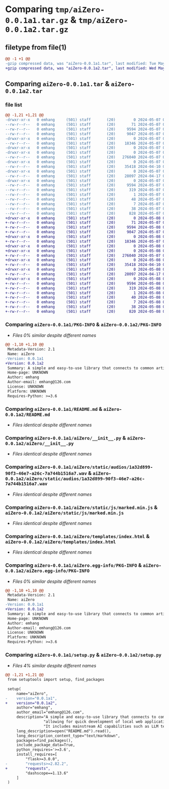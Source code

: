 # Comparing `tmp/aiZero-0.0.1a1.tar.gz` & `tmp/aiZero-0.0.1a2.tar.gz`

## filetype from file(1)

```diff
@@ -1 +1 @@
-gzip compressed data, was "aiZero-0.0.1a1.tar", last modified: Tue May  7 07:27:53 2024, max compression
+gzip compressed data, was "aiZero-0.0.1a2.tar", last modified: Wed May  8 02:02:17 2024, max compression
```

## Comparing `aiZero-0.0.1a1.tar` & `aiZero-0.0.1a2.tar`

### file list

```diff
@@ -1,21 +1,21 @@
-drwxr-xr-x   0 emhang     (501) staff       (20)        0 2024-05-07 07:27:53.611857 aiZero-0.0.1a1/
--rw-r--r--   0 emhang     (501) staff       (20)       71 2024-05-07 05:21:12.000000 aiZero-0.0.1a1/MANIFEST.in
--rw-r--r--   0 emhang     (501) staff       (20)     9594 2024-05-07 07:27:53.611724 aiZero-0.0.1a1/PKG-INFO
--rw-r--r--   0 emhang     (501) staff       (20)     9047 2024-05-07 07:27:48.000000 aiZero-0.0.1a1/README.md
-drwxr-xr-x   0 emhang     (501) staff       (20)        0 2024-05-07 07:27:53.607744 aiZero-0.0.1a1/aiZero/
--rw-r--r--   0 emhang     (501) staff       (20)    18346 2024-05-07 07:22:32.000000 aiZero-0.0.1a1/aiZero/__init__.py
-drwxr-xr-x   0 emhang     (501) staff       (20)        0 2024-05-07 07:27:53.607065 aiZero-0.0.1a1/aiZero/static/
-drwxr-xr-x   0 emhang     (501) staff       (20)        0 2024-05-07 07:27:53.608868 aiZero-0.0.1a1/aiZero/static/audios/
--rw-r--r--   0 emhang     (501) staff       (20)   276040 2024-05-07 07:22:42.000000 aiZero-0.0.1a1/aiZero/static/audios/1a32d899-90f3-46e7-a26c-7a744b1516a7.wav
-drwxr-xr-x   0 emhang     (501) staff       (20)        0 2024-05-07 07:27:53.610754 aiZero-0.0.1a1/aiZero/static/js/
--rw-r--r--   0 emhang     (501) staff       (20)    35418 2024-04-10 09:16:03.000000 aiZero-0.0.1a1/aiZero/static/js/marked.min.js
-drwxr-xr-x   0 emhang     (501) staff       (20)        0 2024-05-07 07:27:53.611287 aiZero-0.0.1a1/aiZero/templates/
--rw-r--r--   0 emhang     (501) staff       (20)    28097 2024-04-17 06:07:29.000000 aiZero-0.0.1a1/aiZero/templates/index.html
-drwxr-xr-x   0 emhang     (501) staff       (20)        0 2024-05-07 07:27:53.608721 aiZero-0.0.1a1/aiZero.egg-info/
--rw-r--r--   0 emhang     (501) staff       (20)     9594 2024-05-07 07:27:53.000000 aiZero-0.0.1a1/aiZero.egg-info/PKG-INFO
--rw-r--r--   0 emhang     (501) staff       (20)      319 2024-05-07 07:27:53.000000 aiZero-0.0.1a1/aiZero.egg-info/SOURCES.txt
--rw-r--r--   0 emhang     (501) staff       (20)        1 2024-05-07 07:27:53.000000 aiZero-0.0.1a1/aiZero.egg-info/dependency_links.txt
--rw-r--r--   0 emhang     (501) staff       (20)       48 2024-05-07 07:27:53.000000 aiZero-0.0.1a1/aiZero.egg-info/requires.txt
--rw-r--r--   0 emhang     (501) staff       (20)        7 2024-05-07 07:27:53.000000 aiZero-0.0.1a1/aiZero.egg-info/top_level.txt
--rw-r--r--   0 emhang     (501) staff       (20)       38 2024-05-07 07:27:53.611906 aiZero-0.0.1a1/setup.cfg
--rw-r--r--   0 emhang     (501) staff       (20)      828 2024-05-07 07:27:34.000000 aiZero-0.0.1a1/setup.py
+drwxr-xr-x   0 emhang     (501) staff       (20)        0 2024-05-08 02:02:17.361850 aiZero-0.0.1a2/
+-rw-r--r--   0 emhang     (501) staff       (20)       71 2024-05-07 05:21:12.000000 aiZero-0.0.1a2/MANIFEST.in
+-rw-r--r--   0 emhang     (501) staff       (20)     9594 2024-05-08 02:02:17.361704 aiZero-0.0.1a2/PKG-INFO
+-rw-r--r--   0 emhang     (501) staff       (20)     9047 2024-05-07 07:27:48.000000 aiZero-0.0.1a2/README.md
+drwxr-xr-x   0 emhang     (501) staff       (20)        0 2024-05-08 02:02:17.358474 aiZero-0.0.1a2/aiZero/
+-rw-r--r--   0 emhang     (501) staff       (20)    18346 2024-05-07 07:22:32.000000 aiZero-0.0.1a2/aiZero/__init__.py
+drwxr-xr-x   0 emhang     (501) staff       (20)        0 2024-05-08 02:02:17.357761 aiZero-0.0.1a2/aiZero/static/
+drwxr-xr-x   0 emhang     (501) staff       (20)        0 2024-05-08 02:02:17.359614 aiZero-0.0.1a2/aiZero/static/audios/
+-rw-r--r--   0 emhang     (501) staff       (20)   276040 2024-05-07 07:22:42.000000 aiZero-0.0.1a2/aiZero/static/audios/1a32d899-90f3-46e7-a26c-7a744b1516a7.wav
+drwxr-xr-x   0 emhang     (501) staff       (20)        0 2024-05-08 02:02:17.360895 aiZero-0.0.1a2/aiZero/static/js/
+-rw-r--r--   0 emhang     (501) staff       (20)    35418 2024-04-10 09:16:03.000000 aiZero-0.0.1a2/aiZero/static/js/marked.min.js
+drwxr-xr-x   0 emhang     (501) staff       (20)        0 2024-05-08 02:02:17.361273 aiZero-0.0.1a2/aiZero/templates/
+-rw-r--r--   0 emhang     (501) staff       (20)    28097 2024-04-17 06:07:29.000000 aiZero-0.0.1a2/aiZero/templates/index.html
+drwxr-xr-x   0 emhang     (501) staff       (20)        0 2024-05-08 02:02:17.359486 aiZero-0.0.1a2/aiZero.egg-info/
+-rw-r--r--   0 emhang     (501) staff       (20)     9594 2024-05-08 02:02:17.000000 aiZero-0.0.1a2/aiZero.egg-info/PKG-INFO
+-rw-r--r--   0 emhang     (501) staff       (20)      319 2024-05-08 02:02:17.000000 aiZero-0.0.1a2/aiZero.egg-info/SOURCES.txt
+-rw-r--r--   0 emhang     (501) staff       (20)        1 2024-05-08 02:02:17.000000 aiZero-0.0.1a2/aiZero.egg-info/dependency_links.txt
+-rw-r--r--   0 emhang     (501) staff       (20)       40 2024-05-08 02:02:17.000000 aiZero-0.0.1a2/aiZero.egg-info/requires.txt
+-rw-r--r--   0 emhang     (501) staff       (20)        7 2024-05-08 02:02:17.000000 aiZero-0.0.1a2/aiZero.egg-info/top_level.txt
+-rw-r--r--   0 emhang     (501) staff       (20)       38 2024-05-08 02:02:17.361892 aiZero-0.0.1a2/setup.cfg
+-rw-r--r--   0 emhang     (501) staff       (20)      820 2024-05-08 02:02:02.000000 aiZero-0.0.1a2/setup.py
```

### Comparing `aiZero-0.0.1a1/PKG-INFO` & `aiZero-0.0.1a2/PKG-INFO`

 * *Files 0% similar despite different names*

```diff
@@ -1,10 +1,10 @@
 Metadata-Version: 2.1
 Name: aiZero
-Version: 0.0.1a1
+Version: 0.0.1a2
 Summary: A simple and easy-to-use library that connects to common artificial intelligence interfaces, allowing for quick development of local web applications. It includes mainstream AI capabilities such as LLM text interaction, image understanding, audio understanding, image generation, speech recognition, and speech synthesis.
 Home-page: UNKNOWN
 Author: emhang
 Author-email: emhang@126.com
 License: UNKNOWN
 Platform: UNKNOWN
 Requires-Python: >=3.6
```

### Comparing `aiZero-0.0.1a1/README.md` & `aiZero-0.0.1a2/README.md`

 * *Files identical despite different names*

### Comparing `aiZero-0.0.1a1/aiZero/__init__.py` & `aiZero-0.0.1a2/aiZero/__init__.py`

 * *Files identical despite different names*

### Comparing `aiZero-0.0.1a1/aiZero/static/audios/1a32d899-90f3-46e7-a26c-7a744b1516a7.wav` & `aiZero-0.0.1a2/aiZero/static/audios/1a32d899-90f3-46e7-a26c-7a744b1516a7.wav`

 * *Files identical despite different names*

### Comparing `aiZero-0.0.1a1/aiZero/static/js/marked.min.js` & `aiZero-0.0.1a2/aiZero/static/js/marked.min.js`

 * *Files identical despite different names*

### Comparing `aiZero-0.0.1a1/aiZero/templates/index.html` & `aiZero-0.0.1a2/aiZero/templates/index.html`

 * *Files identical despite different names*

### Comparing `aiZero-0.0.1a1/aiZero.egg-info/PKG-INFO` & `aiZero-0.0.1a2/aiZero.egg-info/PKG-INFO`

 * *Files 0% similar despite different names*

```diff
@@ -1,10 +1,10 @@
 Metadata-Version: 2.1
 Name: aiZero
-Version: 0.0.1a1
+Version: 0.0.1a2
 Summary: A simple and easy-to-use library that connects to common artificial intelligence interfaces, allowing for quick development of local web applications. It includes mainstream AI capabilities such as LLM text interaction, image understanding, audio understanding, image generation, speech recognition, and speech synthesis.
 Home-page: UNKNOWN
 Author: emhang
 Author-email: emhang@126.com
 License: UNKNOWN
 Platform: UNKNOWN
 Requires-Python: >=3.6
```

### Comparing `aiZero-0.0.1a1/setup.py` & `aiZero-0.0.1a2/setup.py`

 * *Files 4% similar despite different names*

```diff
@@ -1,21 +1,21 @@
 from setuptools import setup, find_packages
 
 setup(
     name="aiZero",
-    version="0.0.1a1",
+    version="0.0.1a2",
     author="emhang",
     author_email="emhang@126.com",
     description="A simple and easy-to-use library that connects to common artificial intelligence interfaces, "
                 "allowing for quick development of local web applications. "
                 "It includes mainstream AI capabilities such as LLM text interaction, image understanding, audio understanding, image generation, speech recognition, and speech synthesis.",
     long_description=open("README.md").read(),
     long_description_content_type="text/markdown",
     packages=find_packages(),
     include_package_data=True,
     python_requires='>=3.6',
     install_requires=[
         "flask>=3.0.0",
-        "requests>=2.82.2",
+        "requests",
         "dashscope==1.13.6"
     ]
 )
```

